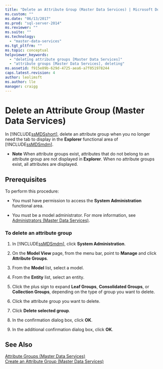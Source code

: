 ```yaml
---
title: "Delete an Attribute Group (Master Data Services) | Microsoft Docs"
ms.custom: ""
ms.date: "06/13/2017"
ms.prod: "sql-server-2014"
ms.reviewer: ""
ms.suite: ""
ms.technology: 
  - "master-data-services"
ms.tgt_pltfrm: ""
ms.topic: conceptual
helpviewer_keywords: 
  - "deleting attribute groups [Master Data Services]"
  - "attribute groups [Master Data Services], deleting"
ms.assetid: f915e89b-629d-4725-aea6-a7f051978244
caps.latest.revision: 4
author: leolimsft
ms.author: lle
manager: craigg
---
```

# Delete an Attribute Group (Master Data Services)
  In [!INCLUDE[ssMDSshort](../includes/ssmdsshort-md.md)], delete an attribute group when you no longer need the tab to display in the **Explorer** functional area of [!INCLUDE[ssMDSmdm](../includes/ssmdsmdm-md.md)].  
  
-   **Note** When attribute groups exist, attributes that do not belong to an attribute group are not displayed in **Explorer**. When no attribute groups exist, all attributes are displayed.  
  
## Prerequisites  
 To perform this procedure:  
  
-   You must have permission to access the **System Administration** functional area.  
  
-   You must be a model administrator. For more information, see [Administrators &#40;Master Data Services&#41;](administrators-master-data-services.md).  
  
### To delete an attribute group  
  
1.  In [!INCLUDE[ssMDSmdm](../includes/ssmdsmdm-md.md)], click **System Administration**.  
  
2.  On the **Model View** page, from the menu bar, point to **Manage** and click **Attribute Groups**.  
  
3.  From the **Model** list, select a model.  
  
4.  From the **Entity** list, select an entity.  
  
5.  Click the plus sign to expand **Leaf Groups**, **Consolidated Groups**, or **Collection Groups**, depending on the type of group you want to delete.  
  
6.  Click the attribute group you want to delete.  
  
7.  Click **Delete selected group**.  
  
8.  In the confirmation dialog box, click **OK**.  
  
9. In the additional confirmation dialog box, click **OK**.  
  
## See Also  
 [Attribute Groups &#40;Master Data Services&#41;](../../2014/master-data-services/attribute-groups-master-data-services.md)   
 [Create an Attribute Group &#40;Master Data Services&#41;](../../2014/master-data-services/create-an-attribute-group-master-data-services.md)  
  
  
